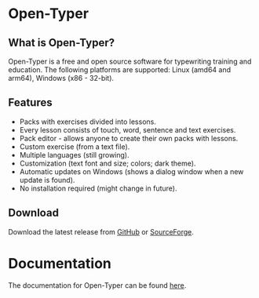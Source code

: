 # Open-Typer

## What is Open-Typer?
Open-Typer is a free and open source software for typewriting training and education. The following platforms are supported: Linux (amd64 and arm64), Windows (x86 - 32-bit).

## Features
* Packs with exercises divided into lessons.
* Every lesson consists of touch, word, sentence and text exercises.
* Pack editor - allows anyone to create their own packs with lessons.
* Custom exercise (from a text file).
* Multiple languages (still growing).
* Customization (text font and size; colors; dark theme).
* Automatic updates on Windows (shows a dialog window when a new update is found).
* No installation required (might change in future).

## Download
Download the latest release from [GitHub](https://github.com/Open-Typer/Open-Typer/releases/latest) or [SourceForge](https://sourceforge.net/projects/open-typer/).

# Documentation
The documentation for Open-Typer can be found [here](https://open-typer.github.io/Open-Typer).
